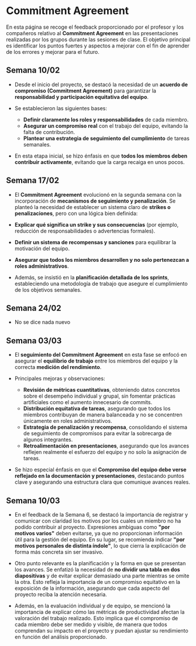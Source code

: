 # Commitment Agreement

En esta página se recoge el feedback proporcionado por el profesor y los compañeros relativo al **Commitment Agreement** en las presentaciones realizadas por los grupos durante las sesiones de clase. El objetivo principal es identificar los puntos fuertes y aspectos a mejorar con el fin de aprender de los errores y mejorar para el futuro.

## Semana 10/02
- Desde el inicio del proyecto, se destacó la necesidad de un **acuerdo de compromiso (Commitment Agreement)** para garantizar la **responsabilidad y participación equitativa del equipo**.  

- Se establecieron las siguientes bases:  
    - **Definir claramente los roles y responsabilidades** de cada miembro.  
    - **Asegurar un compromiso real** con el trabajo del equipo, evitando la falta de contribución.  
    - **Plantear una estrategia de seguimiento del cumplimiento** de tareas semanales.  

- En esta etapa inicial, se hizo énfasis en que **todos los miembros deben contribuir activamente**, evitando que la carga recaiga en unos pocos.  


## Semana 17/02
- El **Commitment Agreement** evolucionó en la segunda semana con la incorporación de **mecanismos de seguimiento y penalización**. Se planteó la necesidad de establecer un sistema claro de **strikes o penalizaciones**, pero con una lógica bien definida:  

- **Explicar qué significa un strike y sus consecuencias** (por ejemplo, reducción de responsabilidades o advertencias formales).  
- **Definir un sistema de recompensas y sanciones** para equilibrar la motivación del equipo.  
- **Asegurar que todos los miembros desarrollen y no solo pertenezcan a roles administrativos**.  

- Además, se insistió en la **planificación detallada de los sprints**, estableciendo una metodología de trabajo que asegure el cumplimiento de los objetivos semanales.  


## Semana 24/02
- No se dice nada nuevo

## Semana 03/03
- El **seguimiento del Commitment Agreement** en esta fase se enfocó en asegurar el **equilibrio de trabajo** entre los miembros del equipo y la correcta **medición del rendimiento**.  

- Principales mejoras y observaciones:  
    - **Revisión de métricas cuantitativas**, obteniendo datos concretos sobre el desempeño individual y grupal, sin fomentar prácticas artificiales como el aumento innecesario de commits.  
    - **Distribución equitativa de tareas**, asegurando que todos los miembros contribuyan de manera balanceada y no se concentren únicamente en roles administrativos.  
    - **Estrategia de penalización y recompensa**, consolidando el sistema de seguimiento de compromisos para evitar la sobrecarga de algunos integrantes.  
    - **Retroalimentación en presentaciones**, asegurando que los avances reflejen realmente el esfuerzo del equipo y no solo la asignación de tareas.  

- Se hizo especial énfasis en que el **Compromiso del equipo debe verse reflejado en la documentación y presentaciones**, destacando puntos clave y asegurando una estructura clara que comunique avances reales.

## Semana 10/03
- En el feedback de la Semana 6, se destacó la importancia de registrar y comunicar con claridad los motivos por los cuales un miembro no ha podido contribuir al proyecto. Expresiones ambiguas como **"por motivos varios"** deben evitarse, ya que no proporcionan información útil para la gestión del equipo. En su lugar, se recomienda indicar **"por motivos personales de distinta índole"**, lo que cierra la explicación de forma más concreta sin ser invasivo.

- Otro punto relevante es la planificación y la forma en que se presentan los avances. Se enfatizó la necesidad de **no dividir una tabla en dos diapositivas** y de evitar explicar demasiado una parte mientras se omite la otra. Esto refleja la importancia de un compromiso equitativo en la exposición de la información, asegurando que cada aspecto del proyecto reciba la atención necesaria.

- Además, en la evaluación individual y de equipo, se mencionó la importancia de explicar cómo las métricas de productividad afectan la valoración del trabajo realizado. Esto implica que el compromiso de cada miembro debe ser medido y visible, de manera que todos comprendan su impacto en el proyecto y puedan ajustar su rendimiento en función del análisis proporcionado.